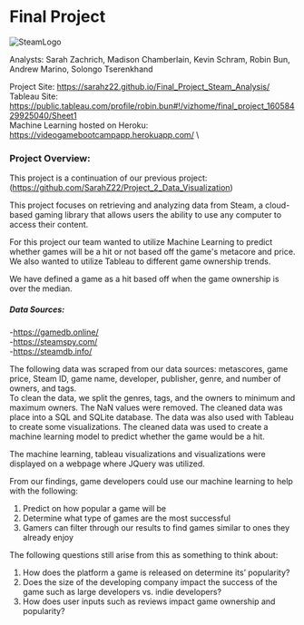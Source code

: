 # Final Project

![SteamLogo](https://cdn.worldvectorlogo.com/logos/steam.svg)

Analysts: Sarah Zachrich, Madison Chamberlain, Kevin Schram, Robin Bun, Andrew Marino, Solongo Tserenkhand

Project Site: https://sarahz22.github.io/Final_Project_Steam_Analysis/ \
Tableau Site: https://public.tableau.com/profile/robin.bun#!/vizhome/final_project_16058429925040/Sheet1 \
Machine Learning hosted on Heroku: https://videogamebootcampapp.herokuapp.com/ \

### Project Overview:
This project is a continuation of our previous project: (https://github.com/SarahZ22/Project_2_Data_Visualization)

This project focuses on retrieving and analyzing data from Steam, a cloud-based gaming library that allows users the ability to use any computer to access their content.

For this project our team wanted to utilize Machine Learning to predict whether games will be a hit or not based off the game's metacore and price. 
We also wanted to utilize Tableau to different game ownership trends.

We have defined a game as a hit based off when the game ownership is over the median.

##### Data Sources:
-https://gamedb.online/ \
-https://steamspy.com/ \
-https://steamdb.info/

The following data was scraped from our data sources: metascores, game price, Steam ID, game name, developer, publisher, genre, and number of owners, and tags. \
To clean the data, we split the genres, tags, and the owners to minimum and maximum owners. The NaN values were removed.
The cleaned data was place into a SQL and SQLite database. The data was also used with Tableau to create some visualizations.
The cleaned data was used to create a machine learning model to predict whether the game would be a hit.

The machine learning, tableau visualizations and visualizations were displayed on a webpage where JQuery was utilized.

From our findings, game developers could use our machine learning to help with the following: 
1. Predict on how popular a game will be 
2. Determine what type of games are the most successful 
3. Gamers can filter through our results to find games similar to ones they already enjoy 

The following questions still arise from this as something to think about: 
1. How does the platform a game is released on determine its’ popularity? 
2. Does the size of the developing company impact the success of the game such as large developers vs. indie developers? 
3. How does user inputs such as reviews impact game ownership and popularity?
